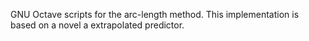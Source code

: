 GNU Octave scripts for the arc-length method.
This implementation is based on a novel a extrapolated predictor.

